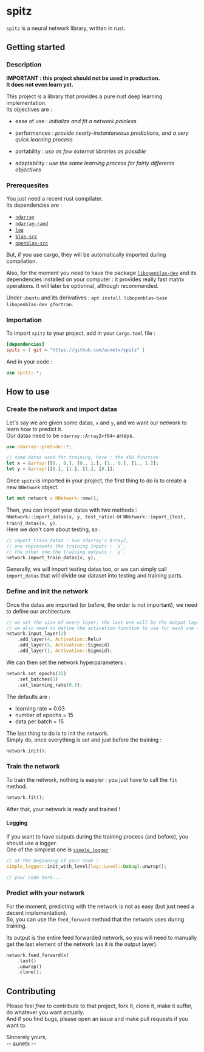# spitz

`spitz` is a neural network library, written in rust.

## Getting started

### Description

**IMPORTANT : this project should not be used in production.\
It does not even learn yet.**

This project is a library that provides a pure rust deep learning implementation.\
Its objectives are :

- ease of use :
*initialize and fit a network painless*

- performances :
*provide nearly-instantaneous predictions, and a very quick learning process*

- portability :
*use as few external libraries as possible*

- adaptability :
*use the same learning process for fairly differents objectives*

### Prerequesites

You just need a recent rust compilater.\
Its dependencies are :

- [`ndarray`](https://docs.rs/ndarray/0.12.1/ndarray/)
- [`ndarray-rand`](https://github.com/rust-ndarray/ndarray/tree/master/ndarray-rand)
- [`log`](https://docs.rs/log/0.4.6/log/)
- [`blas-src`](https://lib.rs/crates/blas-src)
- [`openblas-src`](https://lib.rs/crates/openblas-src)

But, if you use cargo, they will be automatically imported during compilation.

Also, for the moment you need to have the package [`libopenblas-dev`](https://www.openblas.net/) and its dependencies installed on your computer : it provides really fast matrix operations. It will later be optionnal, although recommended.

Under `ubuntu` and its derivatives : `apt install libopenblas-base libopenblas-dev gfortran`.

### Importation

To import `spitz` to your project, add in your `Cargo.toml` file :

```toml
[dependencies]
spitz = { git = "https://github.com/aunetx/spitz" }
```

And in your code :

```rust
use spitz::*;
```

## How to use

### Create the network and import datas

Let's say we are given some datas, `x` and `y`, and we want our network to learn how to predict it.\
Our datas need to be `ndarray::Array2<f64>` arrays.

```rust
use ndarray::prelude::*;

// some datas used for training, here : the XOR function
let x = &array![[0., 0.], [0., 1.], [1., 0.], [1., 1.]];
let y = &array![[0.], [1.], [1.], [0.]];
```

Once `spitz` is imported in your project, the first thing to do is to create a new `NNetwork` object.

```rust
let mut network = NNetwork::new();
```

Then, you can import your datas with two methods : `NNetwork::import_datas(x, y, test_ratio)` or `NNetwork::import_{test, train}_datas(x, y)`.\
Here we don't care about testing, so :

```rust
// import_train_datas : two ndarray's Array2,
// one represents the training inputs : `x`,
// the other one the training outputs : `y`.
network.import_train_datas(x, y);
```

Generally, we will import testing datas too, or we can simply call `import_datas` that will divide our dataset into testing and training parts.

### Define and init the network

Once the datas are imported (or before, the order is not important), we need to define our architecture.

```rust
// we set the size of every layer, the last one will be the output layer.
// we also need to define the activation function to use for each one (excepted the input layer).
network.input_layer(2)
    .add_layer(4, Activation::Relu)
    .add_layer(5, Activation::Sigmoid)
    .add_layer(1, Activation::Sigmoid);
```

We can then set the network hyperparameters :

```rust
network.set_epochs(35)
    .set_batches(1)
    .set_learning_rate(0.3);
```

The defaults are :

- learning rate = 0.03
- number of epochs = 15
- data per batch = 15

The last thing to do is to init the network.\
Simply do, once everything is set and just before the training :

```rust
network.init();
```

### Train the network

To train the network, nothing is easyier : you just have to call the `fit` method.

```rust
network.fit();
```

After that, your network is ready and trained !

#### Logging

If you want to have outputs during the training process (and before), you should use a logger.\
One of the simplest one is [`simple_logger`](https://github.com/borntyping/rust-simple_logger) :

```rust
// at the beginning of your code :
simple_logger::init_with_level(log::Level::Debug).unwrap();

// your code here...
```

### Predict with your network

For the moment, predicting with the network is not as easy (but just need a decent implementation).\
So, you can use the `feed_forward` method that the network uses during training.

Its output is the entire feed forwarded network, so you will need to manually get the last element of the network (as it is the output layer).

```rust
network.feed_forward(x)
    .last()
    .unwrap()
    .clone();
```

## Contributing

Please feel *free* to contribute to that project, fork it, clone it, make it suffer, do whatever you want actually.\
And if you find bugs, please open an issue and make pull requests if you want to.

Sincerely yours,\
-- aunetx --
